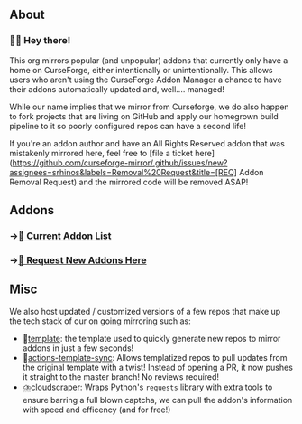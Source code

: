 ## About

### 🙋‍♀️ Hey there!

This org mirrors popular (and unpopular) addons that currently only have a home on CurseForge, either intentionally or unintentionally. 
This allows users who aren't using the CurseForge Addon Manager a chance to have their addons automatically updated and, well.... managed!

While our name implies that we mirror from Curseforge, we do also happen to fork projects that are living on GitHub and apply our homegrown build pipeline to it so poorly configured repos can have a second life! 

If you're an addon author and have an All Rights Reserved addon that was mistakenly mirrored here, feel free to [file a ticket here](https://github.com/curseforge-mirror/.github/issues/new?assignees=srhinos&labels=Removal%20Request&title=[REQ] Addon Removal Request) and the mirrored code will be removed ASAP!

## Addons

### →[📝 Current Addon List](https://github.com/curseforge-mirror/.github/blob/main/README.md)
### →[📢 Request New Addons Here](https://github.com/curseforge-mirror/.github/issues/new?assignees=srhinos&labels=&template=addon-request.md&title=[REQ]%20New%20Addon%20Request)

## Misc

We also host updated / customized versions of a few repos that make up the tech stack of our on going mirroring such as:

- 🧩[template](https://github.com/curseforge-mirror/template): the template used to quickly generate new repos to mirror addons in just a few seconds!
- 🔄[actions-template-sync](https://github.com/curseforge-mirror/actions-template-sync): Allows templatized repos to pull updates from the original template with a twist! Instead of opening a PR, it now pushes it straight to the master branch! No reviews required!
- ⛈️[cloudscraper](https://github.com/curseforge-mirror/cloudscraper): Wraps Python's `requests` library with extra tools to ensure barring a full blown captcha, we can pull the addon's information with speed and efficency (and for free!)

